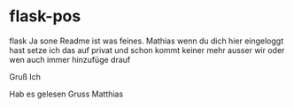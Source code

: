 # flask-pos
flask
Ja sone Readme ist was feines. 
Mathias wenn du dich hier eingeloggt hast setze ich das auf privat und schon kommt keiner 
mehr ausser wir oder wen auch immer hinzufüge drauf

Gruß
Ich

Hab es gelesen
Gruss
Matthias
